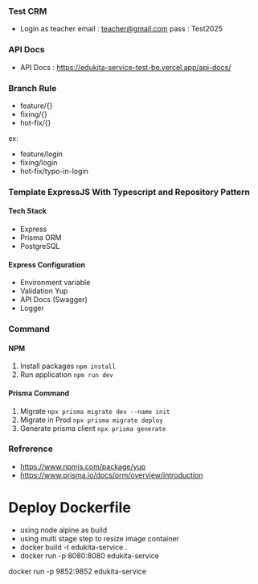 ### Test CRM

- Login as teacher
  email : teacher@gmail.com
  pass : Test2025

### API Docs

- API Docs : https://edukita-service-test-be.vercel.app/api-docs/

### Branch Rule

- feature/{}
- fixing/{}
- hot-fix/{}

ex:

- feature/login
- fixing/login
- hot-fix/typo-in-login

### Template ExpressJS With Typescript and Repository Pattern

#### Tech Stack

- Express
- Prisma ORM
- PostgreSQL

#### Express Configuration

- Environment variable
- Validation Yup
- API Docs (Swagger)
- Logger

### Command

#### NPM

1. Install packages
   `npm install`
2. Run application
   `npm run dev`

#### Prisma Command

1. Migrate
   `npx prisma migrate dev --name init`
2. Migrate in Prod
   `npx prisma migrate deploy`
3. Generate prisma client
   `npx prisma generate`

### Refrerence

- https://www.npmjs.com/package/yup
- https://www.prisma.io/docs/orm/overview/introduction

# Deploy Dockerfile

- using node alpine as build
- using multi stage step to resize image container
- docker build -t edukita-service .
- docker run -p 8080:8080 edukita-service

docker run -p 9852:9852 edukita-service
